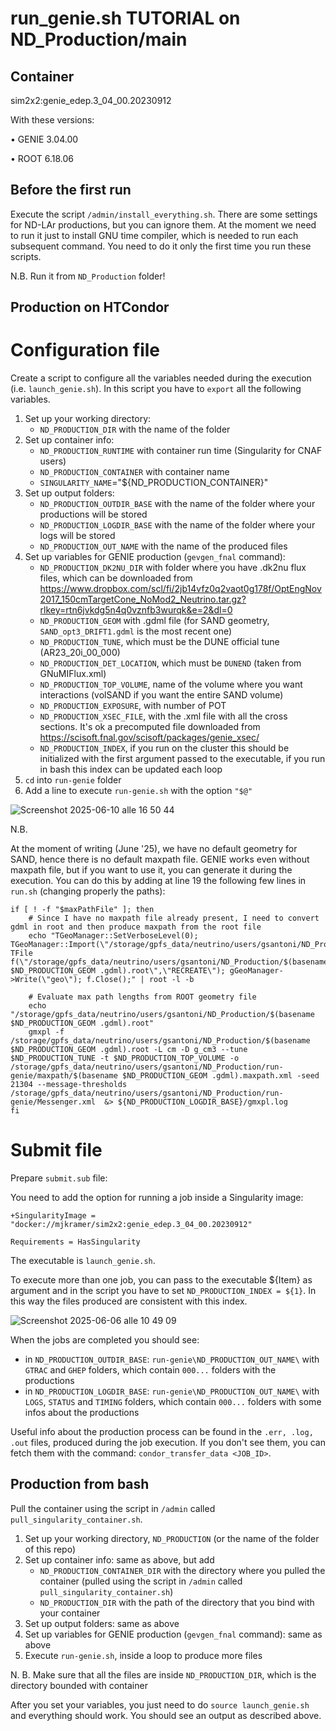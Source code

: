 # run_genie.sh TUTORIAL on ND_Production/main

## Container
sim2x2:genie_edep.3_04_00.20230912

With these versions:

• GENIE 3.04.00 

• ROOT 6.18.06

## Before the first run 
Execute the script `/admin/install_everything.sh`. There are some settings for ND-LAr productions, but you can ignore them. At the moment we need to run it just to install GNU time compiler, which is needed to run each subsequent command. You need to do it only the first time you run these scripts. 

N.B. Run it from `ND_Production` folder!

## Production on HTCondor

# Configuration file

Create a script to configure all the variables needed during the execution (i.e. `launch_genie.sh`). In this script you have to `export` all the following variables.

1. Set up your working directory:
   - `ND_PRODUCTION_DIR` with the name of the folder
2. Set up container info:
   - `ND_PRODUCTION_RUNTIME` with container run time (Singularity for CNAF users)
   - `ND_PRODUCTION_CONTAINER` with container name
   - `SINGULARITY_NAME`="${ND_PRODUCTION_CONTAINER}"
3. Set up output folders:
   - `ND_PRODUCTION_OUTDIR_BASE` with the name of the folder where your productions will be stored
   - `ND_PRODUCTION_LOGDIR_BASE` with the name of the folder where your logs will be stored
   - `ND_PRODUCTION_OUT_NAME` with the name of the produced files
4. Set up variables for GENIE production (`gevgen_fnal` command):
   - `ND_PRODUCTION_DK2NU_DIR` with folder where you have .dk2nu flux files, which can be downloaded from https://www.dropbox.com/scl/fi/2jb14vfz0q2vaot0g178f/OptEngNov2017_150cmTargetCone_NoMod2_Neutrino.tar.gz?rlkey=rtn6jvkdg5n4q0vznfb3wurqk&e=2&dl=0
   - `ND_PRODUCTION_GEOM` with .gdml file (for SAND geometry, `SAND_opt3_DRIFT1.gdml` is the most recent one)
   - `ND_PRODUCTION_TUNE`, which must be the DUNE official tune (AR23_20i_00_000)
   - `ND_PRODUCTION_DET_LOCATION`, which must be `DUNEND` (taken from GNuMIFlux.xml)
   - `ND_PRODUCTION_TOP_VOLUME`, name of the volume where you want interactions (volSAND if you want the entire SAND volume)
   - `ND_PRODUCTION_EXPOSURE`, with number of POT
   - `ND_PRODUCTION_XSEC_FILE`, with the .xml file with all the cross sections. It's ok a precomputed file downloaded from https://scisoft.fnal.gov/scisoft/packages/genie_xsec/
   - `ND_PRODUCTION_INDEX`, if you run on the cluster this should be initialized with the first argument passed to the executable, if you run in bash this index can be updated each loop
4. `cd` into `run-genie` folder
5. Add a line to execute `run-genie.sh` with the option `"$@"`

![Screenshot 2025-06-10 alle 16 50 44](https://github.com/user-attachments/assets/02623013-e41a-492c-95da-d9e645bca51a)

N.B. 

At the moment of writing (June '25), we have no default geometry for SAND, hence there is no default maxpath file. GENIE works even without maxpath file, but if you want to use it, you can generate it during the execution. You can do this by adding at line 19 the following few lines in `run.sh` (changing properly the paths):

```
if [ ! -f "$maxPathFile" ]; then
    # Since I have no maxpath file already present, I need to convert gdml in root and then produce maxpath from the root file
    echo "TGeoManager::SetVerboseLevel(0); TGeoManager::Import(\"/storage/gpfs_data/neutrino/users/gsantoni/ND_Production/$ND_PRODUCTION_GEOM\"); TFile f(\"/storage/gpfs_data/neutrino/users/gsantoni/ND_Production/$(basename $ND_PRODUCTION_GEOM .gdml).root\",\"RECREATE\"); gGeoManager->Write(\"geo\"); f.Close();" | root -l -b
    
    # Evaluate max path lengths from ROOT geometry file
    echo "/storage/gpfs_data/neutrino/users/gsantoni/ND_Production/$(basename $ND_PRODUCTION_GEOM .gdml).root"
    gmxpl -f /storage/gpfs_data/neutrino/users/gsantoni/ND_Production/$(basename $ND_PRODUCTION_GEOM .gdml).root -L cm -D g_cm3 --tune $ND_PRODUCTION_TUNE -t $ND_PRODUCTION_TOP_VOLUME -o /storage/gpfs_data/neutrino/users/gsantoni/ND_Production/run-genie/maxpath/$(basename $ND_PRODUCTION_GEOM .gdml).maxpath.xml -seed 21304 --message-thresholds /storage/gpfs_data/neutrino/users/gsantoni/ND_Production/run-genie/Messenger.xml  &> ${ND_PRODUCTION_LOGDIR_BASE}/gmxpl.log
fi
```

# Submit file

Prepare `submit.sub` file: 

You need to add the option for running a job inside a Singularity image: 
```
+SingularityImage = "docker://mjkramer/sim2x2:genie_edep.3_04_00.20230912"

Requirements = HasSingularity
```
The executable is `launch_genie.sh`.

To execute more than one job, you can pass to the executable ${Item} as argument and in the script you have to set `ND_PRODUCTION_INDEX = ${1}`. In this way the files produced are consistent with this index. 

![Screenshot 2025-06-06 alle 10 49 09](https://github.com/user-attachments/assets/ffa15bf2-a7aa-4fd2-bc95-35cbcf5cfff5)

When the jobs are completed you should see:
- in `ND_PRODUCTION_OUTDIR_BASE`: `run-genie\ND_PRODUCTION_OUT_NAME\` with `GTRAC` and `GHEP` folders, which contain `000...` folders with the productions
- in `ND_PRODUCTION_LOGDIR_BASE`: `run-genie\ND_PRODUCTION_OUT_NAME\` with `LOGS`, `STATUS` and `TIMING` folders, which contain `000...` folders with some infos about the productions

Useful info about the production process can be found in the `.err, .log, .out` files, produced during the job execution. If you don't see them, you can fetch them with the command: `condor_transfer_data <JOB_ID>`.

## Production from bash 

Pull the container using the script in `/admin` called `pull_singularity_container.sh`.

1. Set up your working directory, `ND_PRODUCTION` (or the name of the folder of this repo)
2. Set up container info: same as above, but add
   - `ND_PRODUCTION_CONTAINER_DIR` with the directory where you pulled the container (pulled using the script in `/admin` called `pull_singularity_container.sh`)
   - `ND_PRODUCTION_DIR` with the path of the directory that you bind with your container
3. Set up output folders: same as above
4. Set up variables for GENIE production (`gevgen_fnal` command): same as above
5. Execute `run-genie.sh`, inside a loop to produce more files

N. B. Make sure that all the files are inside `ND_PRODUCTION_DIR`, which is the directory bounded with container

After you set your variables, you just need to do `source launch_genie.sh` and everything should work. You should see an output as described above.
